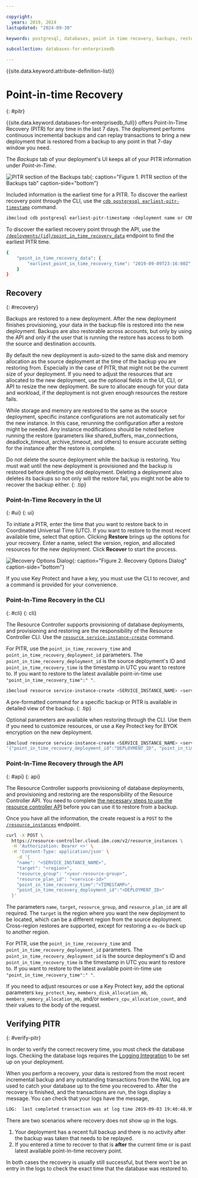 ```yaml
---

copyright:
  years: 2019, 2024
lastupdated: "2024-09-30"

keywords: postgresql, databases, point in time recovery, backups, restore, edb, enterprisedb

subcollection: databases-for-enterprisedb

---
```


{{site.data.keyword.attribute-definition-list}}

# Point-in-time Recovery
{: #pitr}

{{site.data.keyword.databases-for-enterprisedb_full}} offers Point-In-Time Recovery (PITR) for any time in the last 7 days. The deployment performs continuous incremental backups and can replay transactions to bring a new deployment that is restored from a backup to any point in that 7-day window you need.

The _Backups_ tab of your deployment's UI keeps all of your PITR information under _Point-in-Time_.

![PITR section of the Backups tab](images/pitr-backups-tab.png){: caption="Figure 1. PITR section of the Backups tab" caption-side="bottom"}

Included information is the earliest time for a PITR. To discover the earliest recovery point through the CLI, use the [`cdb postgresql earliest-pitr-timestamp`](/docs/databases-cli-plugin?topic=databases-cli-plugin-cdb-reference#postgresql-earliest-pitr-timestamp) command.
```sh
ibmcloud cdb postgresql earliest-pitr-timestamp <deployment name or CRN>
```

To discover the earliest recovery point through the API, use the [`/deployments/{id}/point_in_time_recovery_data`](https://cloud.ibm.com/apidocs/cloud-databases-api#get-earliest-point-in-time-recovery-timestamp) endpoint to find the earliest PITR time. 
```sh
{
    "point_in_time_recovery_data": {
        "earliest_point_in_time_recovery_time": "2019-09-09T23:16:00Z"
    }
}
```

## Recovery
{: #recovery}

Backups are restored to a new deployment. After the new deployment finishes provisioning, your data in the backup file is restored into the new deployment. Backups are also restorable across accounts, but only by using the API and only if the user that is running the restore has access to both the source and destination accounts. 

By default the new deployment is auto-sized to the same disk and memory allocation as the source deployment at the time of the backup you are restoring from. Especially in the case of PITR, that might not be the current size of your deployment. If you need to adjust the resources that are allocated to the new deployment, use the optional fields in the UI, CLI, or API to resize the new deployment. Be sure to allocate enough for your data and workload, if the deployment is not given enough resources the restore fails.

While storage and memory are restored to the same as the source deployment, specific instance configurations are not automatically set for the new instance. In this case, rerunning the configuration after a restore might be needed. Any instance modifications should be noted before running the restore (parameters like shared_buffers, max_connections, deadlock_timeout, archive_timeout, and others) to ensure accurate setting for the instance after the restore is complete.

Do not delete the source deployment while the backup is restoring. You must wait until the new deployment is provisioned and the backup is restored before deleting the old deployment. Deleting a deployment also deletes its backups so not only will the restore fail, you might not be able to recover the backup either.
{: .tip}

### Point-In-Time Recovery in the UI
{: #ui}
{: ui}

To initiate a PITR, enter the time that you want to restore back to in Coordinated Universal Time (UTC). If you want to restore to the most recent available time, select that option. Clicking **Restore** brings up the options for your recovery. Enter a name, select the version, region, and allocated resources for the new deployment. Click **Recover** to start the process.

![Recovery Options Dialog](images/pitr-dialog.png){: caption="Figure 2. Recovery Options Dialog" caption-side="bottom"}

If you use Key Protect and have a key, you must use the CLI to recover, and a command is provided for your convenience.

### Point-In-Time Recovery in the CLI
{: #cli}
{: cli}

The Resource Controller supports provisioning of database deployments, and provisioning and restoring are the responsibility of the Resource Controller CLI. Use the [`resource service-instance-create`](/docs/cli?topic=cli-ibmcloud_commands_resource#ibmcloud_resource_service_instance_create) command.

For PITR, use the `point_in_time_recovery_time` and `point_in_time_recovery_deployment_id` parameters. The `point_in_time_recovery_deployment_id` is the source deployment's ID and `point_in_time_recovery_time` is the timestamp in UTC you want to restore to. If you want to restore to the latest available point-in-time use `"point_in_time_recovery_time":" "`.
```sh
ibmcloud resource service-instance-create <SERVICE_INSTANCE_NAME> <service-id> <region> -p '{"point_in_time_recovery_deployment_id":"DEPLOYMENT_ID", "point_in_time_recovery_time":"TIMESTAMP"}'
```

A pre-formatted command for a specific backup or PITR is available in detailed view of the backup.
{: .tip}

Optional parameters are available when restoring through the CLI. Use them if you need to customize resources, or use a Key Protect key for BYOK encryption on the new deployment.
```sh
ibmcloud resource service-instance-create <SERVICE_INSTANCE_NAME> <service-id> standard <region> <--service-endpoints SERVICE_ENDPOINTS_TYPE> -p
'{"point_in_time_recovery_deployment_id":"DEPLOYMENT_ID", "point_in_time_recovery_time":"TIMESTAMP","key_protect_key":"KEY_PROTECT_KEY_CRN", "members_disk_allocation_mb":"DESIRED_DISK_IN_MB", "members_memory_allocation_mb":"DESIRED_MEMORY_IN_MB", "members_cpu_allocation_count":"NUMBER_OF_CORES"}'
```

### Point-In-Time Recovery through the API
{: #api}
{: api}

The Resource Controller supports provisioning of database deployments, and provisioning and restoring are the responsibility of the Resource Controller API. You need to complete [the necessary steps to use the resource controller API](/docs/databases-for-enterprisedb?topic=cloud-databases-provisioning#provisioning-through-the-resource-controller-api) before you can use it to restore from a backup. 

Once you have all the information, the create request is a `POST` to the [`/resource_instances`](https://{DomainName}/apidocs/resource-controller#create-provision-a-new-resource-instance) endpoint.

```sh
curl -X POST \
  https://resource-controller.cloud.ibm.com/v2/resource_instances \
  -H 'Authorization: Bearer <>' \
  -H 'Content-Type: application/json' \
    -d '{
    "name": "<SERVICE_INSTANCE_NAME>",
    "target": "<region>",
    "resource_group": "<your-resource-group>",
    "resource_plan_id": "<service-id>"
    "point_in_time_recovery_time":"<TIMESTAMP>",
    "point_in_time_recovery_deployment_id":"<DEPLOYMENT_ID>"
  }'
```
The parameters `name`, `target`, `resource_group`, and `resource_plan_id` are all required. The `target` is the region where you want the new deployment to be located, which can be a different region from the source deployment. Cross-region restores are supported, except for restoring a `eu-de` back up to another region.

For PITR, use the `point_in_time_recovery_time` and `point_in_time_recovery_deployment_id` parameters. The `point_in_time_recovery_deployment_id` is the source deployment's ID and `point_in_time_recovery_time` is the timestamp in UTC you want to restore to. If you want to restore to the latest available point-in-time use `"point_in_time_recovery_time":" "`.

If you need to adjust resources or use a Key Protect key, add the optional parameters `key_protect_key`, `members_disk_allocation_mb`, `members_memory_allocation_mb`, and/or `members_cpu_allocation_count`, and their values to the body of the request.

## Verifying PITR
{: #verify-pitr}

In order to verify the correct recovery time, you must check the database logs. Checking the database logs requires the [Logging Integration](/docs/databases-for-enterprisedb?topic=databases-for-enterprisedb-logging) to be set up on your deployment.

When you perform a recovery, your data is restored from the most recent incremental backup and any outstanding transactions from the WAL log are used to catch your database up to the time you recovered to. After the recovery is finished, and the transactions are run, the logs display a message. You can check that your logs have the message,

```sh
LOG:  last completed transaction was at log time 2019-09-03 19:40:48.997696+00
```

There are two scenarios where recovery does not show up in the logs. 
1. Your deployment has a recent full backup and there is no activity after the backup was taken that needs to be replayed.
2. If you entered a time to recover to that is **after** the current time or is past latest available point-in-time recovery point.

In both cases the recovery is usually still successful, but there won't be an entry in the logs to check the exact time that the database was restored to.

